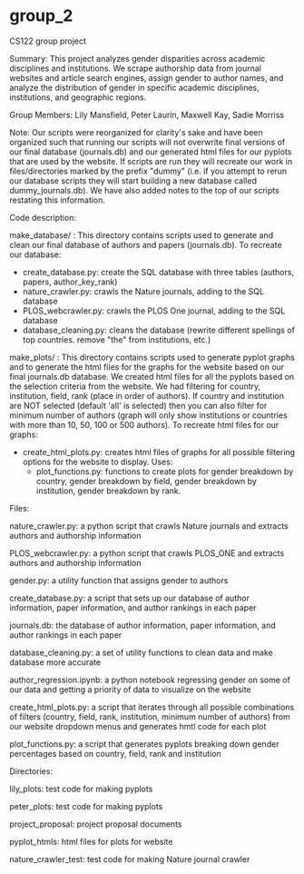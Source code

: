 # group_2
CS122 group project

Summary:
This project analyzes gender disparities across academic disciplines and institutions. We scrape authorship data from journal websites and article search engines, assign gender to author names, and analyze the distribution of gender in specific academic disciplines, institutions, and geographic regions. 

Group Members: 
Lily Mansfield, 
Peter Laurin, 
Maxwell Kay, 
Sadie Morriss

Note: Our scripts were reorganized for clarity's sake and have been organized such that running our scripts will not overwrite final versions of our final database (journals.db) and our generated html files for our pyplots that are used by the website. If scripts are run they will recreate our work in files/directories marked by the prefix "dummy" (i.e. if you attempt to rerun our database scripts they will start building a new database called dummy_journals.db). We have also added notes to the top of our scripts restating this information. 

Code description:

make_database/ : This directory contains scripts used to generate and clean our final database of authors and papers (journals.db). To recreate our database:
- create_database.py: create the SQL database with three tables (authors, papers, author_key_rank)
- nature_crawler.py: crawls the Nature journals, adding to the SQL database
- PLOS_webcrawler.py: crawls the PLOS One journal, adding to the SQL database 
- database_cleaning.py: cleans the database (rewrite different spellings of top countries. remove "the" from institutions, etc.)

make_plots/ : This directory contains scripts used to generate pyplot graphs and to generate the html files for the graphs for the website based on our final journals.db database. We created html files for all the pyplots based on the selection criteria from the website. We had filtering for country, institution, field, rank (place in order of authors). If country and institution are NOT selected (default 'all' is selected) then you can also filter for minimum number of authors (graph will only show institutions or countries with more than 10, 50, 100 or 500 authors). To recreate html files for our graphs:
- create_html_plots.py: creates html files of graphs for all possible filtering options for the website to display. 
  Uses:
  - plot_functions.py: functions to create plots for gender breakdown by country, gender breakdown by field, gender breakdown by institution, gender breakdown by rank.




Files: 

nature_crawler.py: a python script that crawls Nature journals and extracts authors and authorship information

PLOS_webcrawler.py: a python script that crawls PLOS_ONE and extracts authors and authorship information

gender.py: a utility function that assigns gender to authors

create_database.py: a script that sets up our database of author information, paper information, and author rankings in each paper

journals.db: the database of author information, paper information, and author rankings in each paper

database_cleaning.py: a set of utility functions to clean data and make database more accurate

author_regression.ipynb: a python notebook regressing gender on some of our data and getting a priority of data to visualize on the website

create_html_plots.py: a script that iterates through all possible combinations of filters (country, field, rank, institution, minimum number of authors) from our website dropdown menus and generates hmtl code for each plot

plot_functions.py: a script that generates pyplots breaking down gender percentages based on country, field, rank and institution

Directories:

lily_plots: test code for making pyplots

peter_plots: test code for making pyplots

project_proposal: project proposal documents

pyplot_htmls: html files for plots for website

nature_crawler_test: test code for making Nature journal crawler







